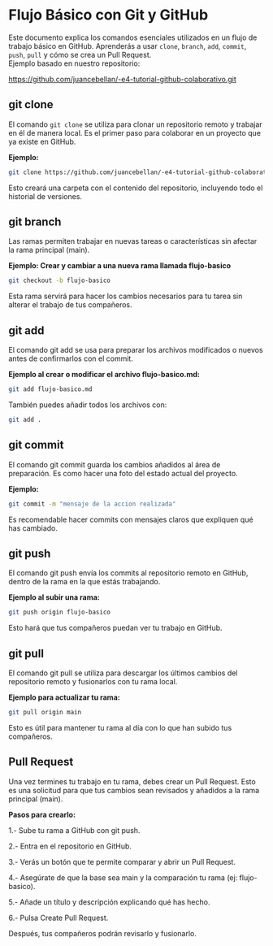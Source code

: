 # Flujo Básico con Git y GitHub

Este documento explica los comandos esenciales utilizados en un flujo de trabajo básico en GitHub. Aprenderás a usar `clone`, `branch`, `add`, `commit`, `push`, `pull` y cómo se crea un Pull Request.  
Ejemplo basado en nuestro repositorio:

https://github.com/juancebellan/-e4-tutorial-github-colaborativo.git


## git clone

El comando `git clone` se utiliza para clonar un repositorio remoto y trabajar en él de manera local. Es el primer paso para colaborar en un proyecto que ya existe en GitHub.

**Ejemplo:**

```bash
git clone https://github.com/juancebellan/-e4-tutorial-github-colaborativo.git
```

Esto creará una carpeta con el contenido del repositorio, incluyendo todo el historial de versiones.


## git branch

Las ramas permiten trabajar en nuevas tareas o características sin afectar la rama principal (main).

**Ejemplo: Crear y cambiar a una nueva rama llamada flujo-basico**

```bash
git checkout -b flujo-basico
```

Esta rama servirá para hacer los cambios necesarios para tu tarea sin alterar el trabajo de tus compañeros.


## git add

El comando git add se usa para preparar los archivos modificados o nuevos antes de confirmarlos con el commit.

**Ejemplo al crear o modificar el archivo flujo-basico.md:**

```bash
git add flujo-basico.md
```
También puedes añadir todos los archivos con:
```bash
git add .
```


## git commit

El comando git commit guarda los cambios añadidos al área de preparación. Es como hacer una foto del estado actual del proyecto.

**Ejemplo:**

```bash
git commit -m "mensaje de la accion realizada"
```
Es recomendable hacer commits con mensajes claros que expliquen qué has cambiado.


## git push

El comando git push envía los commits al repositorio remoto en GitHub, dentro de la rama en la que estás trabajando.

**Ejemplo al subir una rama:**

```bash
git push origin flujo-basico
```
Esto hará que tus compañeros puedan ver tu trabajo en GitHub.


## git pull

El comando git pull se utiliza para descargar los últimos cambios del repositorio remoto y fusionarlos con tu rama local.

**Ejemplo para actualizar tu rama:**

```bash
git pull origin main
```
Esto es útil para mantener tu rama al día con lo que han subido tus compañeros.


## Pull Request

Una vez termines tu trabajo en tu rama, debes crear un Pull Request. Esto es una solicitud para que tus cambios sean revisados y añadidos a la rama principal (main).

**Pasos para crearlo:**

1.- Sube tu rama a GitHub con git push.

2.- Entra en el repositorio en GitHub.

3.- Verás un botón que te permite comparar y abrir un Pull Request.

4.- Asegúrate de que la base sea main y la comparación tu rama (ej: flujo-basico).

5.- Añade un título y descripción explicando qué has hecho.

6.- Pulsa Create Pull Request.

Después, tus compañeros podrán revisarlo y fusionarlo.